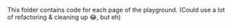 This folder contains code for each page of the playground. (Could use a lot of refactoring & cleaning up 😂, but eh)
